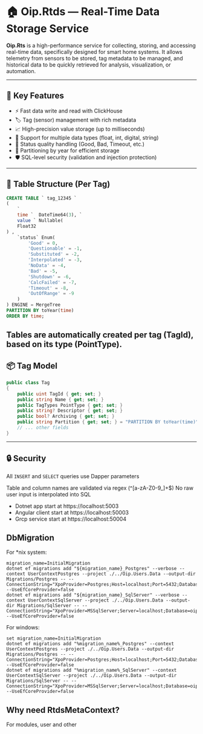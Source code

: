 # 🏠 Oip.Rtds — Real-Time Data Storage Service

**Oip.Rts** is a high-performance service for collecting, storing, and accessing real-time data, specifically designed
for smart home systems. It allows telemetry from sensors to be stored, tag metadata to be managed, and historical data
to be quickly retrieved for analysis, visualization, or automation.

---

## 🚀 Key Features

- ⚡ Fast data write and read with ClickHouse
- 🏷️ Tag (sensor) management with rich metadata
- 📈 High-precision value storage (up to milliseconds)
- 🧠 Support for multiple data types (float, int, digital, string)
- 🔄 Status quality handling (Good, Bad, Timeout, etc.)
- 📁 Partitioning by year for efficient storage
- 🛡️ SQL-level security (validation and injection protection)

---

## 🧱 Table Structure (Per Tag)

```sql
CREATE TABLE ` tag_12345 `
(
    `
    time `  DateTime64(3), `
    value ` Nullable(
    Float32
) ,
    `status` Enum(
        'Good' = 0,
        'Questionable' = -1,
        'Substituted' = -2,
        'Interpolated' = -3,
        'NoData' = -4,
        'Bad' = -5,
        'Shutdown' = -6,
        'CalcFailed' = -7,
        'Timeout' = -8,
        'OutOfRange' = -9
    )
) ENGINE = MergeTree
PARTITION BY toYear(time)
ORDER BY time;
```

Tables are automatically created per tag (TagId), based on its type (PointType).
---

## 📦 Tag Model

````csharp
public class Tag
{
    public uint TagId { get; set; }
    public string Name { get; set; }
    public TagTypes PointType { get; set; }
    public string? Descriptor { get; set; }
    public bool? Archiving { get; set; }
    public string Partition { get; set; } = "PARTITION BY toYear(time)";
    // ... other fields
}
````

---

## 🔒 Security

All `INSERT` and `SELECT` queries use Dapper parameters

Table and column names are validated via regex (^[a-zA-Z0-9_]+$)
No raw user input is interpolated into SQL

* Dotnet app start at https://localhost:5003
* Angular client start at https://localhost:50003
* Grcp service start at https://localhost:50004

## DbMigration

For *nix system:

````shell
migration_name=InitialMigration
dotnet ef migrations add "${migration_name}_Postgres" --verbose --context UserContextPostgres --project ./../Oip.Users.Data --output-dir Migrations/Postgres -- --ConnectionString="XpoProvider=Postgres;Host=localhost;Port=5432;Database=oip;uid=postgres;pwd=" --UseEfCoreProvider=false
dotnet ef migrations add "${migration_name}_SqlServer" --verbose --context UserContextSqlServer --project ./../Oip.Users.Data --output-dir Migrations/SqlServer -- --ConnectionString="XpoProvider=MSSqlServer;Server=localhost;Database=oip;uid=sa;Password=" --UseEfCoreProvider=false
````

For windows:

````shell
set migration_name=InitialMigration
dotnet ef migrations add "%migration_name%_Postgres" --context UserContextPostgres --project ./../Oip.Users.Data --output-dir Migrations/Postgres -- --ConnectionString="XpoProvider=Postgres;Host=localhost;Port=5432;Database=oip;uid=postgres;pwd=" --UseEfCoreProvider=false
dotnet ef migrations add "%migration_name%_SqlServer" --context UserContextSqlServer --project ./../Oip.Users.Data --output-dir Migrations/SqlServer -- --ConnectionString="XpoProvider=MSSqlServer;Server=localhost;Database=oip;uid=sa;Password=" --UseEfCoreProvider=false
````

## Why need RtdsMetaContext?

For modules, user and other